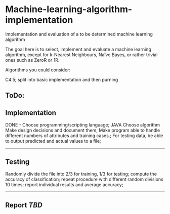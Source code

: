 # Machine-learning-algorithm-implementation
Implementation and evaluation of a to be determined machine learning algorithm

The goal here is to select, implement and evaluate a machine learning algorithm, except for k-Nearest Neighbours, Naïve Bayes, or rather trivial ones such as ZeroR or 1R.

Algorithms you could consider:

C4.5; split into basic implementation and then purning 

ToDo:
----------------------------------------
Implementation
----------------------------------------
DONE - Choose programming/scripting language; JAVA
Choose algorithm
Make design decisions and document them;
Make program able to handle different numbers of attributes and training cases.;
For testing data, be able to output predicted and actual values to a file;

---------------------------------------
Testing
---------------------------------------
Randomly divide the file into 2/3 for training, 1/3 for testing;
compute the accuracy of classification;
repeat procedure with different random divisions 10 times;
report individual results and average accuracy;

---------------------------------------
Report *TBD*
---------------------------------------
